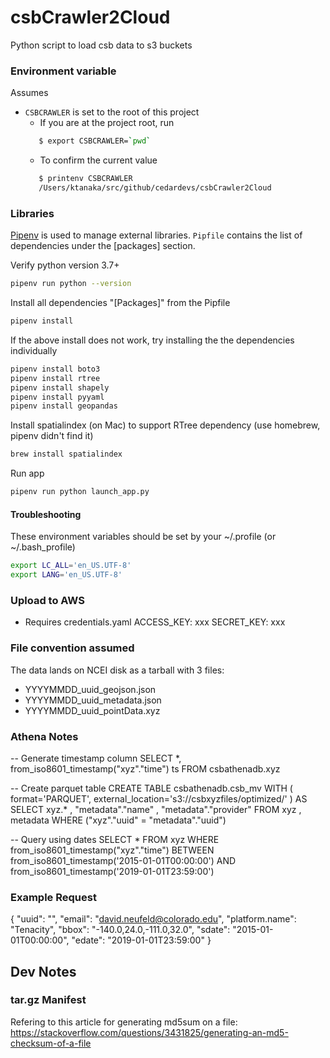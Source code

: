 # csbCrawler2Cloud
Python script to load csb data to s3 buckets

### Environment variable
Assumes
 -  `CSBCRAWLER` is set to the root of this project
    - If you are at the project root, run 
    ```bash
       $ export CSBCRAWLER=`pwd`
    ```
    - To confirm the current value
    ```bash
       $ printenv CSBCRAWLER
       /Users/ktanaka/src/github/cedardevs/csbCrawler2Cloud
    ```

### Libraries
[Pipenv](https://pipenv-fork.readthedocs.io/en/latest/) is used to manage external libraries. `Pipfile` contains the list of dependencies under the [packages] section.

Verify python version 3.7+
```bash
pipenv run python --version
```
Install all dependencies "[Packages]" from the Pipfile
```bash
pipenv install
```
If the above install does not work, try installing the the dependencies individually
```bash
pipenv install boto3
pipenv install rtree
pipenv install shapely
pipenv install pyyaml
pipenv install geopandas
```
Install spatialindex (on Mac) to support RTree dependency (use homebrew, pipenv didn't find it)
```bash
brew install spatialindex
```
Run app
```bash
pipenv run python launch_app.py
```
#### Troubleshooting
These environment variables should be set by your ~/.profile (or ~/.bash_profile)
```bash
export LC_ALL='en_US.UTF-8'
export LANG='en_US.UTF-8'
```

### Upload to AWS
 - Requires credentials.yaml
   ACCESS_KEY: xxx
   SECRET_KEY: xxx
   
### File convention assumed  
The data lands on NCEI disk as a tarball with 3 files:
 - YYYYMMDD_uuid_geojson.json
 - YYYYMMDD_uuid_metadata.json
 - YYYYMMDD_uuid_pointData.xyz
 
### Athena Notes
-- Generate timestamp column
 SELECT *, from_iso8601_timestamp("xyz"."time") ts FROM csbathenadb.xyz 

-- Create parquet table 
CREATE TABLE csbathenadb.csb_mv
WITH (
  format='PARQUET',
  external_location='s3://csbxyzfiles/optimized/'
) AS SELECT
  xyz.*
, "metadata"."name"
, "metadata"."provider"
FROM
  xyz
, metadata
WHERE ("xyz"."uuid" = "metadata"."uuid")

-- Query using dates
SELECT
  *
FROM
  xyz
WHERE
  from_iso8601_timestamp("xyz"."time")
BETWEEN 
  from_iso8601_timestamp('2015-01-01T00:00:00') 
AND 
  from_iso8601_timestamp('2019-01-01T23:59:00')   
  
### Example Request 
{
  "uuid": "",
  "email": "david.neufeld@colorado.edu",
  "platform.name": "Tenacity",
  "bbox": "-140.0,24.0,-111.0,32.0",
  "sdate": "2015-01-01T00:00:00",
  "edate": "2019-01-01T23:59:00"
}

## Dev Notes
### tar.gz Manifest
Refering to this article for generating md5sum on a file:
https://stackoverflow.com/questions/3431825/generating-an-md5-checksum-of-a-file

